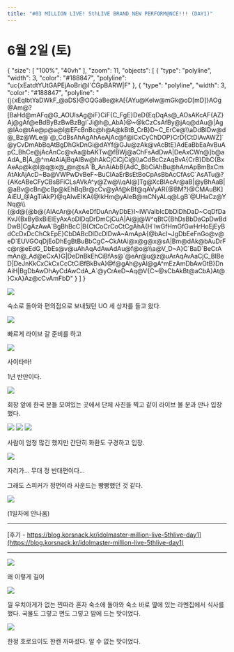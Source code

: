 ```yaml
---
title: "#03 MILLION LIVE! 5thLIVE BRAND NEW PERFORM@NCE!!! (DAY1)"
---
```


# 6월 2일 (토)

<div class="ext-googlemaps">
{
  "size": [ "100%", "40vh" ],
  "zoom": 11,
  "objects": [
    { "type": "polyline", "width": 3, "color": "#188847", "polyline": "uc{xEatdtYUtGAPEjAoBri@I`CGpBARW|F" },
    { "type": "polyline", "width": 3, "color": "#188847", "polyline": "{j{xEqlbtYaDWkF_@aDS}@OQGaBe@kA[{AYu@KeIw@mGk@oD[mD]}AOg@Am@?[BaHd@mAFq@G_AOUIsAg@iF}CiF{C_FgE}DeD{EqDqAs@_AOsAKcAF{AZ}Aj@gAf@eBdByBzBwBzBgI`Ji@h@_AbA}@~@kCzCsAfBy@jAq@dAu@|Ag@lAo@tAe@p@a@l@EFcBnBc@h@A@kBtB_CrB}D~C_ErCe@\\aDdBIDw@d@_Bz@WLe@`@_CdBsAhAgAhAeAjAc@f@iCxCyChDOP}CrD{CtDiAvAWZ]`@yCvDmAbBqAtBgDhGkDnGi@dAYf@GJu@zAk@vAcBtE}AdEaBbEaAvBuApC_BhCe@jAcAnCc@vAa@bAKTw@fBWj@aChFsAdDwA|DeAxCWn@]b@aAdA_B|A_@^mAtAiAjBqAlBw@hAkCjCiCjCi@\\aCdBcCzAqBvA{CrB}DbC{BxAeAp@k@l@q@x@_@n@sA`B_AnAiAbB{AdC_BbCiAhBu@hAmApBmBxCmAtAkAjAcD~Ba@VWPwDvBeF~BuClAaErBsEtBoCpAsBbAcCfAsC`AsATu@?{AKcABeCFyCBsBFiCLsAVkA^y@Zw@\\qAl@]Tg@XcBlAcAr@aB|@yBhAaB|@aBv@cBn@cBp@kEhBqBr@cCv@yAf@kBf@qAVyAR{@BM?}@CMAuBK]AiEU_@AgTiAkP}@qAIwEIKA{@IkHm@yAIeB@mCNyALq@LgB`@UHaCz@YNq@\\{@d@{@b@{AlAcAr@{AxAeDfDuAnAyDbE}I~IWVaIbIcDbDiDhDaD~CqDfDaKvJ{BxByBxBiElEyAxAoDlDqDrDmCjCuA|Ai@j@W^qBtC{BhDsBbDaCpDwBdDwB|CgAzAwA`BgBhBcC|B{CtCoCrCoCtCgAhA{H`IwGfHmGfGwHrHoEjEyBdCcDxDcChCkEpE}CbDABcDlDcDlDwA~AmApA{@bAcI~JgDbEeFnGo@v@eD`EUVGOqDjEoDhEgBtBuBbCgC~CkAtAi@x@g@x@sA|Bm@dAk@bAuDrFc@r@eEdG_DbEs@v@uAhAqAdAwAdAu@f@o@\\a@V_D~A}C`BaD`BeCrAmAn@_Ad@eCxA}G|DeDnBkEhCiBfAs@`@eAr@u@z@uArAqAvAaCjC_BlBeD|DeJnKkCxCkCxCcCtCiBfBkBvA}@f@gAh@yAl@gA^mEzAmDbAwGtB}DnAiH|BgDbAwDhAyCdAwCdA_A`@yCrAeD~Aq@V{C~@sCbAkBt@aCbA}At@}CxA}Az@cCvAmFbD" }
  ]
}
</div>

![](/photos/180602-ejapan/03_01.jpg)

숙소로 돌아와 편의점으로 보내뒀던 UO 세 상자를 들고 왔다.

![](/photos/180602-ejapan/03_02.jpg)

빠르게 라이브 갈 준비를 하고

![](/photos/180602-ejapan/03_03.jpg)

사이타마!

1년 반만이다.

![](/photos/180602-ejapan/03_04.jpg)

회장 앞에 한국 분들 모여있는 곳에서 단체 사진을 찍고 같이 라이브 볼 분과 만나 입장했다.

![](/photos/180602-ejapan/03_05.jpg)
![](/photos/180602-ejapan/03_06.jpg)
![](/photos/180602-ejapan/03_07.jpg)

사람이 엄청 많긴 했지만 간단히 화환도 구경하고 입장.

![](/photos/180602-ejapan/03_08.jpg)

자리가...
무대 정 반대편이다...

그래도 스피커가 정면이라 사운드는 빵빵했던 것 같다.

![](/photos/180602-ejapan/03_09.jpg)

(1일차에 안나옴)

---

[후기 - https://blog.korsnack.kr/idolmaster-million-live-5thlive-day1](https://blog.korsnack.kr/idolmaster-million-live-5thlive-day1)

---

![](/photos/180602-ejapan/03_10.jpg)

왜 이렇게 길어

![](/photos/180602-ejapan/03_11.jpg)

낄 우치아게가 없는 찐따라 혼자 숙소에 돌아와 숙소 바로 옆에 있는 라멘집에서 식사를 했다.
국물도 그렇고 면도 그렇고 맘에 드는 맛이었다.

![](/photos/180602-ejapan/03_12.jpg)

한정 호로요이도 한캔 까마셨다.
알 수 없는 맛이었다.
